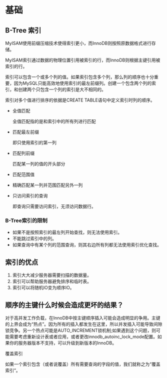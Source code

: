 # 基础

## B-Tree 索引

MyISAM使用前缀压缩技术使得索引更小，而InnoDB则按照原数据格式进行存储。

MyISAM索引通过数据的物理位置引用被索引的行，而InnoDB则根据主键引用被索引的行。

索引可以包含一个或多个列的值。如果索引包含多个列，那么列的顺序也十分重要，因为MySQL只能高效地使用索引的最左前缀列。创建一个包含两个列的索引，和创建两个只包含一个列的索引是大不相同的。

索引对多个值进行排序的依据是CREATE TABLE语句中定义索引时列的顺序。

- 全值匹配

  全值匹配指的是和索引中的所有列进行匹配

- 匹配最左前缀

  即只使用索引的第一列

- 匹配列前缀

  匹配某一列的值的开头部分

- 匹配范围值

- 精确匹配某一列并范围匹配另外一列

- 只访问索引的查询

  即查询只需要访问索引，无须访问数据行。

### B-Tree索引的限制

- 如果不是按照索引的最左列开始查找，则无法使用索引。
- 不能跳过索引中的列。
- 如果查询中有某个列的范围查询，则其右边所有列都无法使用索引优化查找。

## 索引的优点 

1. 索引大大减少服务器需要扫描的数据量。
2. 索引可以帮助服务器避免排序和临时表。
3. 索引可以将随机IO变为顺序IO。

## 顺序的主键什么时候会造成更坏的结果？

对于高并发工作负载，在InnoDB中按主键顺序插入可能会造成明显的争用。主键的上界会成为“热点”。因为所有的插入都发生在这里，所以并发插入可能导致间隙锁竞争。另一个热点可能是AUTO_INCREMENT锁机制;如果遇到这个问题，则可能需要考虑重新设计表或者应用，或者更改innodb_autoinc_lock_mode配置。如果你的服务器版本不支持，可以升级到新版本的InnoDB。

覆盖索引

如果一个索引包含（或者说覆盖）所有需要查询的字段的值，我们就称之为“覆盖索引”。